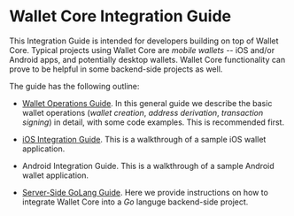 # Wallet Core Integration Guide

This Integration Guide is intended for developers building on top of Wallet Core.  Typical projects using Wallet Core are *mobile wallets* -- iOS and/or Android apps, and potentially desktop wallets.
Wallet Core functionality can prove to be helpful in some backend-side projects as well.
  
The guide has the following outline:

* [Wallet Operations Guide](wallet-core/wallet-operations.md).
In this general guide we describe the basic wallet operations (*wallet creation*, *address derivation*, *transaction signing*) in detail, with some code examples.  This is recommended first.

* [iOS Integration Guide](wallet-core/ios-guide.md).
This is a walkthrough of a sample iOS wallet application.

* Android Integration Guide.
This is a walkthrough of a sample Android wallet application.

* [Server-Side GoLang Guide](wallet-core/server-side.md).
Here we provide instructions on how to integrate Wallet Core into a *Go* languge backend-side project.

